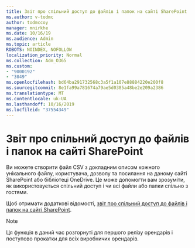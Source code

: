 ```yaml
---
title: Звіт про спільний доступ до файлів і папок на сайті SharePoint
ms.author: v-todmc
author: todmccoy
manager: mnirkhe
ms.date: 10/16/19
ms.audience: Admin
ms.topic: article
ROBOTS: NOINDEX, NOFOLLOW
localization_priority: Normal
ms.collection: Adm_O365
ms.custom:
- "9000192"
- "3049"
ms.openlocfilehash: bd64ba291732568c3a5f1a107e88884220e200f8
ms.sourcegitcommit: 8e1fa99a781674a79ae5d0385a48be2e209a2386
ms.translationtype: MT
ms.contentlocale: uk-UA
ms.lasthandoff: 10/16/2019
ms.locfileid: "37554349"
---
```

# <a name="report-on-file-and-folder-sharing-in-a-sharepoint-site"></a>Звіт про спільний доступ до файлів і папок на сайті SharePoint

Ви можете створити файл CSV з докладним описом кожного унікального файлу, користувача, дозволу та посилання на даному сайті SharePoint або бібліотеці OneDrive. Це може допомогти вам зрозуміти, як використовується спільний доступ і чи всі файли або папки спільно з гостями.

Щоб отримати додаткові відомості, [звіт про спільний доступ до файлів і папок на сайті SharePoint](https://docs.microsoft.com/en-us/sharepoint/sharing-reports).

> [!NOTE]
> Ця функція в даний час розгорнуті для першого релізу орендарів і поступово прокатки для всіх виробничих орендарів.